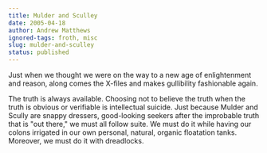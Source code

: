 ```yaml
---
title: Mulder and Sculley
date: 2005-04-18
author: Andrew Matthews
ignored-tags: froth, misc
slug: mulder-and-sculley
status: published
---
```


Just when we thought we were on the way to a new age of enlightenment and reason, along comes the X-files and makes gullibility fashionable again.

The truth is always available. Choosing not to believe the truth when the truth is obvious or verifiable is intellectual suicide. Just because Mulder and Scully are snappy dressers, good-looking seekers after the improbable truth that is "out there," we must all follow suite. We must do it while having our colons irrigated in our own personal, natural, organic floatation tanks. Moreover, we must do it with dreadlocks.

